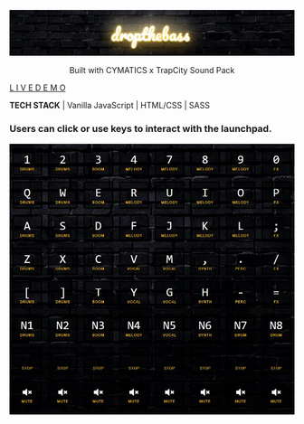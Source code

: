 ![Drop the Bass](./static/img/droptheb-banner.JPG)
<p align="center">Built with CYMATICS x TrapCity Sound Pack </p>

[L I V E  D E M O](https://xerilius.github.io/drop-the-bass)

<b>TECH STACK</b> | Vanilla JavaScript | HTML/CSS | SASS <br>

### Users can click or use keys to interact with the launchpad.
![Launchpad](./static/img/8x8launchpad.JPG)
